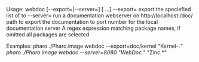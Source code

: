 Usage: webdoc [--export=<Path>|--server=<Port>] [<packageName> ...]
	--export=<Path>   export the speciefied list of <packageName> to <Path>
	--server=<Port>   run a documentation webserver on http://localhost:<Port>/doc/
	<Path>            path to export the documentation to
	<Port>            port number for the local documentation server
	<packageName>     A regex expression matching package names,
	                  if omitted all packages are selected	

Examples:
	pharo ./Pharo.image webdoc --export=doc/kernel "Kernel-.*"
	pharo ./Pharo.image webdoc --server=8080 "WebDoc.*" "Zinc.*"